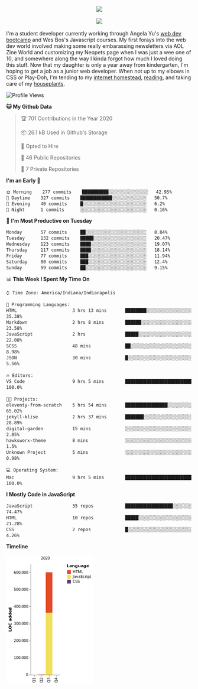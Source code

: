 <p align="center"><img src="https://i.imgur.com/wJsitMz.gif"></p>
<p align="center">
<img src="https://i.imgur.com/yc24RM2.png" width="400">
</p>

I'm a student developer currently working through Angela Yu's [web dev bootcamp](https://www.udemy.com/course/the-complete-web-development-bootcamp/) and Wes Bos's Javascript courses. My first forays into the web dev world involved making some really embarassing newsletters via AOL Zine World and customizing my Neopets page when I was just a wee one of 10, and somewhere along the way I kinda forgot how much I loved doing this stuff. Now that my daughter is only a year away from kindergarten, I'm hoping to get a job as a junior web developer. When not up to my elbows in CSS or Play-Doh, I'm tending to my [internet homestead](https://jennymikac.dev), [reading](https://www.goodreads.com/user/show/63139573-jenny-mikac), and taking care of my [houseplants](https://www.notion.so/codexvitae/Houseplants-3b1370377d9845dc8166373f166224b3).

<!--START_SECTION:waka-->
![Profile Views](http://img.shields.io/badge/Profile%20Views-0-blue)

**🐱 My Github Data** 

> 🏆 701 Contributions in the Year 2020
 > 
> 📦 26.1 kB Used in Github's Storage 
 > 
> 💼 Opted to Hire
 > 
> 📜 46 Public Repositories
 > 
> 🔑 7 Private Repositories 

**I'm an Early 🐤** 

```text
🌞 Morning    277 commits    ██████████░░░░░░░░░░░░░░░   42.95% 
🌆 Daytime    327 commits    ████████████░░░░░░░░░░░░░   50.7% 
🌃 Evening    40 commits     █░░░░░░░░░░░░░░░░░░░░░░░░   6.2% 
🌙 Night      1 commits      ░░░░░░░░░░░░░░░░░░░░░░░░░   0.16%

```
📅 **I'm Most Productive on Tuesday** 

```text
Monday       57 commits     ██░░░░░░░░░░░░░░░░░░░░░░░   8.84% 
Tuesday      132 commits    █████░░░░░░░░░░░░░░░░░░░░   20.47% 
Wednesday    123 commits    ████░░░░░░░░░░░░░░░░░░░░░   19.07% 
Thursday     117 commits    ████░░░░░░░░░░░░░░░░░░░░░   18.14% 
Friday       77 commits     ███░░░░░░░░░░░░░░░░░░░░░░   11.94% 
Saturday     80 commits     ███░░░░░░░░░░░░░░░░░░░░░░   12.4% 
Sunday       59 commits     ██░░░░░░░░░░░░░░░░░░░░░░░   9.15%

```


📊 **This Week I Spent My Time On** 

```text
⌚︎ Time Zone: America/Indiana/Indianapolis

💬 Programming Languages: 
HTML                     3 hrs 13 mins       ████████░░░░░░░░░░░░░░░░░   35.38% 
Markdown                 2 hrs 8 mins        ██████░░░░░░░░░░░░░░░░░░░   23.58% 
JavaScript               2 hrs               █████░░░░░░░░░░░░░░░░░░░░   22.08% 
SCSS                     48 mins             ██░░░░░░░░░░░░░░░░░░░░░░░   8.98% 
JSON                     30 mins             █░░░░░░░░░░░░░░░░░░░░░░░░   5.56%

🔥 Editors: 
VS Code                  9 hrs 5 mins        █████████████████████████   100.0%

🐱‍💻 Projects: 
eleventy-from-scratch    5 hrs 54 mins       ████████████████░░░░░░░░░   65.02% 
jekyll-klise             2 hrs 37 mins       ███████░░░░░░░░░░░░░░░░░░   28.89% 
digital-garden           15 mins             ░░░░░░░░░░░░░░░░░░░░░░░░░   2.85% 
hawksworx-theme          8 mins              ░░░░░░░░░░░░░░░░░░░░░░░░░   1.5% 
Unknown Project          5 mins              ░░░░░░░░░░░░░░░░░░░░░░░░░   0.98%

💻 Operating System: 
Mac                      9 hrs 5 mins        █████████████████████████   100.0%

```

**I Mostly Code in JavaScript** 

```text
JavaScript               35 repos            ██████████████████░░░░░░░   74.47% 
HTML                     10 repos            █████░░░░░░░░░░░░░░░░░░░░   21.28% 
CSS                      2 repos             █░░░░░░░░░░░░░░░░░░░░░░░░   4.26%

```


**Timeline**

![Chart not found](https://github.com/maudlinmandrake/maudlinmandrake/blob/master/charts/bar_graph.png) 


<!--END_SECTION:waka-->
